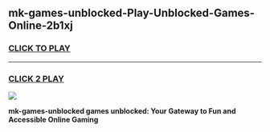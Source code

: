 
## mk-games-unblocked-Play-Unblocked-Games-Online-2b1xj
<h3>
<a href="https://premium76.site?title=mk-games-unblocked&ref=25A">CLICK TO PLAY</a></h3>
<hr>

<h3>
<a href="https://premium76.site?title=mk-games-unblocked&ref=25A">CLICK 2 PLAY</a>
  
</h3>

<a href="https://premium76.site?title=mk-games-unblocked&ref=25A"><img src="https://clearcache.store/games.png"></a>


**mk-games-unblocked games unblocked: Your Gateway to Fun and Accessible Online Gaming**
